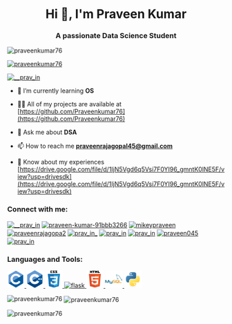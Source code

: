 <h1 align="center">Hi 👋, I'm Praveen Kumar</h1>
<h3 align="center">A passionate Data Science Student</h3>

<p align="left"> <img src="https://komarev.com/ghpvc/?username=praveenkumar76&label=Profile%20views&color=0e75b6&style=flat" alt="praveenkumar76" /> </p>

<p align="left"> <a href="https://github.com/ryo-ma/github-profile-trophy"><img src="https://github-profile-trophy.vercel.app/?username=praveenkumar76" alt="praveenkumar76" /></a> </p>

<p align="left"> <a href="https://twitter.com/__prav_in" target="blank"><img src="https://img.shields.io/twitter/follow/__prav_in?logo=twitter&style=for-the-badge" alt="__prav_in" /></a> </p>

- 🌱 I’m currently learning **OS**

- 👨‍💻 All of my projects are available at [https://github.com/Praveenkumar76](https://github.com/Praveenkumar76)

- 💬 Ask me about **DSA**

- 📫 How to reach me **praveenrajagopal45@gmail.com**

- 📄 Know about my experiences [https://drive.google.com/file/d/1IjN5Vgd6q5Vsi7F0YI96_gmntK0lNE5F/view?usp=drivesdk](https://drive.google.com/file/d/1IjN5Vgd6q5Vsi7F0YI96_gmntK0lNE5F/view?usp=drivesdk)

<h3 align="left">Connect with me:</h3>
<p align="left">
<a href="https://twitter.com/__prav_in" target="blank"><img align="center" src="https://raw.githubusercontent.com/rahuldkjain/github-profile-readme-generator/master/src/images/icons/Social/twitter.svg" alt="__prav_in" height="30" width="40" /></a>
<a href="https://linkedin.com/in/praveen-kumar-91bbb3266" target="blank"><img align="center" src="https://raw.githubusercontent.com/rahuldkjain/github-profile-readme-generator/master/src/images/icons/Social/linked-in-alt.svg" alt="praveen-kumar-91bbb3266" height="30" width="40" /></a>
<a href="https://www.codechef.com/users/mikeypraveen" target="blank"><img align="center" src="https://cdn.jsdelivr.net/npm/simple-icons@3.1.0/icons/codechef.svg" alt="mikeypraveen" height="30" width="40" /></a>
<a href="https://www.hackerrank.com/praveenrajagopa2" target="blank"><img align="center" src="https://raw.githubusercontent.com/rahuldkjain/github-profile-readme-generator/master/src/images/icons/Social/hackerrank.svg" alt="praveenrajagopa2" height="30" width="40" /></a>
<a href="https://codeforces.com/profile/prav_in_" target="blank"><img align="center" src="https://raw.githubusercontent.com/rahuldkjain/github-profile-readme-generator/master/src/images/icons/Social/codeforces.svg" alt="prav_in_" height="30" width="40" /></a>
<a href="https://www.leetcode.com/prav_in" target="blank"><img align="center" src="https://raw.githubusercontent.com/rahuldkjain/github-profile-readme-generator/master/src/images/icons/Social/leet-code.svg" alt="prav_in" height="30" width="40" /></a>
<a href="https://www.hackerearth.com/prav_in" target="blank"><img align="center" src="https://raw.githubusercontent.com/rahuldkjain/github-profile-readme-generator/master/src/images/icons/Social/hackerearth.svg" alt="prav_in" height="30" width="40" /></a>
<a href="https://auth.geeksforgeeks.org/user/praveen045" target="blank"><img align="center" src="https://raw.githubusercontent.com/rahuldkjain/github-profile-readme-generator/master/src/images/icons/Social/geeks-for-geeks.svg" alt="praveen045" height="30" width="40" /></a>
<a href="https://www.topcoder.com/members/prav_in" target="blank"><img align="center" src="https://raw.githubusercontent.com/rahuldkjain/github-profile-readme-generator/master/src/images/icons/Social/topcoder.svg" alt="prav_in" height="30" width="40" /></a>
</p>

<h3 align="left">Languages and Tools:</h3>
<p align="left"> <a href="https://www.cprogramming.com/" target="_blank" rel="noreferrer"> <img src="https://raw.githubusercontent.com/devicons/devicon/master/icons/c/c-original.svg" alt="c" width="40" height="40"/> </a> <a href="https://www.w3schools.com/cpp/" target="_blank" rel="noreferrer"> <img src="https://raw.githubusercontent.com/devicons/devicon/master/icons/cplusplus/cplusplus-original.svg" alt="cplusplus" width="40" height="40"/> </a> <a href="https://www.w3schools.com/css/" target="_blank" rel="noreferrer"> <img src="https://raw.githubusercontent.com/devicons/devicon/master/icons/css3/css3-original-wordmark.svg" alt="css3" width="40" height="40"/> </a> <a href="https://flask.palletsprojects.com/" target="_blank" rel="noreferrer"> <img src="https://www.vectorlogo.zone/logos/pocoo_flask/pocoo_flask-icon.svg" alt="flask" width="40" height="40"/> </a> <a href="https://www.w3.org/html/" target="_blank" rel="noreferrer"> <img src="https://raw.githubusercontent.com/devicons/devicon/master/icons/html5/html5-original-wordmark.svg" alt="html5" width="40" height="40"/> </a> <a href="https://www.mysql.com/" target="_blank" rel="noreferrer"> <img src="https://raw.githubusercontent.com/devicons/devicon/master/icons/mysql/mysql-original-wordmark.svg" alt="mysql" width="40" height="40"/> </a> <a href="https://www.python.org" target="_blank" rel="noreferrer"> <img src="https://raw.githubusercontent.com/devicons/devicon/master/icons/python/python-original.svg" alt="python" width="40" height="40"/> </a> </p>

<p><img align="left" src="https://github-readme-stats.vercel.app/api/top-langs?username=praveenkumar76&show_icons=true&locale=en&layout=compact" alt="praveenkumar76" /></p>

<p>&nbsp;<img align="center" src="https://github-readme-stats.vercel.app/api?username=praveenkumar76&show_icons=true&locale=en" alt="praveenkumar76" /></p>

<p><img align="center" src="https://github-readme-streak-stats.herokuapp.com/?user=praveenkumar76&" alt="praveenkumar76" /></p>
